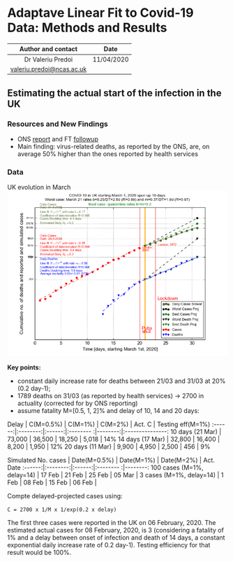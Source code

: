 # Adaptave Linear Fit to Covid-19 Data: Methods and Results

Author and contact   |  Date
:-------------------:|:---------:
Dr Valeriu Predoi    | 11/04/2020
<valeriu.predoi@ncas.ac.uk> |

## Estimating the actual start of the infection in the UK

### Resources and New Findings
 - ONS [report](https://www.ons.gov.uk/peoplepopulationandcommunity/birthsdeathsandmarriages/deaths/bulletins/deathsregisteredweeklyinenglandandwalesprovisional/weekending3april2020#main-points) and FT [followup](https://www.ft.com/content/99220450-b0f2-4779-a768-90d199d1348c?fbclid=IwAR0yVcflr0wwfD4pyIqjqGiXl_YLqFR8TtXZcepi8UoAU-tlaZFFWQIcV3Y)
- Main finding: virus-related deaths, as reported by the ONS, are, on average 50%
  higher than the ones reported by health services

### Data
UK evolution in March
![march](https://github.com/valeriupredoi/COVID-19_LINEAR/blob/master/anciliaries/country_plots_03-2020/uk_evolution_20-03_31-03_2020/31-03.png)

**Key points:**

- constant daily increase rate for deaths between 21/03 and 31/03 at 20% (0.2 day-1);
- 1789 deaths on 31/03 (as reported by health services) -> 2700 in actuality (corrected for by ONS
  reporting)
- assume fatality M=[0.5, 1, 2]% and delay of 10, 14 and 20 days:

 Delay  | C(M=0.5%) | C(M=1%) | C(M=2%) | Act. C  | Testing eff(M=1%)
:------:|:--------:|:------:|:-------- :|--------:|:---------------:
10 days (21 Mar) | 73,000 | 36,500 | 18,250 | 5,018 | 14%
14 days (17 Mar) | 32,800 | 16,400 | 8,200 | 1,950 | 12%
20 days (11 Mar) | 9,900 | 4,950 | 2,500 | 456 | 9%

Simulated No. cases | Date(M=0.5%) | Date(M=1%) | Date(M=2%) | Act. Date
:------:|:--------:|:------:|:-------- :|--------:
100 cases (M=1%, delay=14) | 17 Feb | 21 Feb | 25 Feb    | 05 Mar |
3 cases (M=1%, delay=14) | 1 Feb  | 08 Feb | 15 Feb | 06 Feb |

Compte delayed-projected cases using:
```
C = 2700 x 1/M x 1/exp(0.2 x delay)
```
The first three cases were reported in the UK on 06 February, 2020.
The estimated actual cases for 08 February, 2020, is 3 (considering a fatality
of 1% and a delay between onset of infection and death of 14 days, a constant exponential
daily increase rate of 0.2 day-1). Testing efficiency for that result would be 100%.
